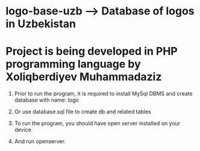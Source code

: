 # logo-base-uzb --> Database of logos in Uzbekistan

# Project is being developed in PHP programming language by Xoliqberdiyev Muhammadaziz

1. Prior to run the program, it is required to install MySql DBMS and create database with name: logo

2. Or use database.sql file to create db and related tables

3. To run the program, you should have open server installed on your device

4. And run openserver.
